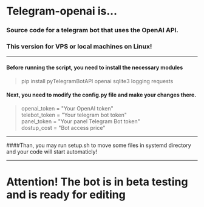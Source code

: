# Telegram-openai is...
### Source code for a telegram bot that uses the OpenAI API.
### This version for VPS or local machines on Linux!
_______________________________________
#### Before running the script, you need to install the necessary modules
>pip install pyTelegramBotAPI openai sqlite3 logging requests
#### Next, you need to modify the config.py file and make your changes there.
>openai_token = "Your OpenAI token"\
>telebot_token = "Your telegram bot token"\
>panel_token = "Your panel Telegram Bot token"\
>dostup_cost = "Bot access price"
______________________________________________________
####Than, you may run setup.sh to move some files in systemd directory and your code will start automaticly!
______________________________________________________

# Attention! The bot is in beta testing and is ready for editing
